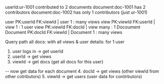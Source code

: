 userId:ur-1001
contributed to 2 documents
    document:doc-1001 has 2 contributors
    document:doc-1002 has only 1 contributors   (just ur-1001)


user       PK:userId       FK:viewId             |       user             1 :  many        views
view       PK:viewId       FK:userId             |       view             1 : 1            user
view       PK:viewId       FK:docId              |       view          many :  1           Docoument 
Document   PK:docId        FK:viewId             |       Document         1 :  many        views


Query path  all docs: with all views & user details: for 1 user
1. user logs in     -> get userId
2. userId           -> get views
3. viewId           -> get docs     (get all docs for this user)

-- now get data for each document
4. docId            -> get views    (other viewId from other cotributors)
5. viewId           -> get users    (user data for contirbutors)


